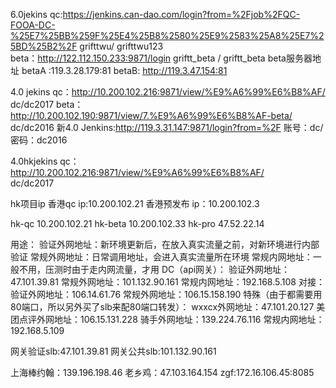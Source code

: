 6.0jekins
qc:https://jenkins.can-dao.com/login?from=%2Fjob%2FQC-FOOA-DC-%25E7%25BB%259F%25E4%25B8%2580%25E9%2583%25A8%25E7%25BD%25B2%2F    grifttwu/ grifttwu123  
beta：http://122.112.150.233:9871/login   griftt_beta  / griftt_beta 
beta服务器地址
betaA :119.3.28.179:81
betaB: http://119.3.47.154:81

4.0 jekins
qc：http://10.200.102.216:9871/view/%E9%A6%99%E6%B8%AF/    dc/dc2017
beta：http://10.200.102.190:9871/view/7.%E9%A6%99%E6%B8%AF-beta/   dc/dc2016
新4.0 Jenkins:http://119.3.31.147:9871/login?from=%2F  账号：dc/密码：dc2016

4.0hkjekins qc：http://10.200.102.216:9871/view/%E9%A6%99%E6%B8%AF/    
dc/dc2017

hk项目ip
香港qc ip:10.200.102.21
香港预发布 ip：10.200.102.3

hk-qc     10.200.102.21
hk-beta 10.200.102.33
hk-pro    47.52.22.14




用途：
    验证外网地址：新环境更新后，在放入真实流量之前，对新环境进行内部验证
    常规外网地址：日常调用地址，会进入真实流量所在环境
    常规内网地址：一般不用，压测时由于走内网流量，才用
DC（api网关）：
    验证外网地址：47.101.39.81
    常规外网地址：101.132.90.161
    常规内网地址：192.168.5.108
对接：
    验证外网地址：106.14.61.76
    常规外网地址：106.15.158.190
        特殊（由于都需要用80端口，所以另外买了slb来配80端口转发）：
            wxxcx外网地址：47.101.20.127
            美团点评外网地址：106.15.131.228
            骑手外网地址：139.224.76.116
    常规内网地址：192.168.5.109


网关验证slb:47.101.39.81
网关公共slb:101.132.90.161  


上海棒约翰：139.196.198.46
老乡鸡：47.103.164.154
zgf:172.16.106.45:8085